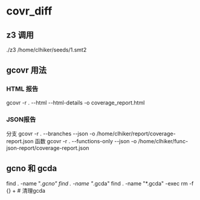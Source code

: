 # covr_diff

## z3 调用
./z3 /home/clhiker/seeds/1.smt2

## gcovr 用法
### HTML 报告
gcovr -r . --html --html-details -o coverage_report.html

### JSON报告
分支
gcovr -r . --branches --json -o /home/clhiker/report/coverage-report.json
函数
gcovr -r . --functions-only --json -o /home/clhiker/func-json-report/coverage-report.json


## gcno 和 gcda
find . -name "*.gcno"
find . -name "*.gcda"
find . -name "*.gcda" -exec rm -f {} +      # 清理gcda